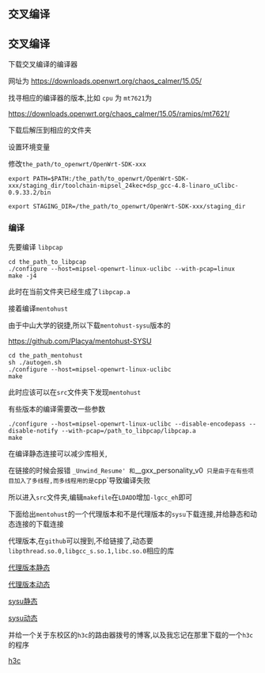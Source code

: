 ## 交叉编译
## 交叉编译

下载交叉编译的编译器

网址为 https://downloads.openwrt.org/chaos_calmer/15.05/

找寻相应的编译器的版本,比如 `cpu` 为 `mt7621`为

https://downloads.openwrt.org/chaos_calmer/15.05/ramips/mt7621/

下载后解压到相应的文件夹

设置环境变量

修改`the_path/to_openwrt/OpenWrt-SDK-xxx`

```
export PATH=$PATH:/the_path/to_openwrt/OpenWrt-SDK-xxx/staging_dir/toolchain-mipsel_24kec+dsp_gcc-4.8-linaro_uClibc-0.9.33.2/bin

export STAGING_DIR=/the_path/to_openwrt/OpenWrt-SDK-xxx/staging_dir
```

### 编译

先要编译 `libpcap`

```
cd the_path_to_libpcap
./configure --host=mipsel-openwrt-linux-uclibc --with-pcap=linux
make -j4
```

此时在当前文件夹已经生成了`libpcap.a`

接着编译`mentohust`

由于中山大学的锐捷,所以下载`mentohust-sysu`版本的

https://github.com/Placya/mentohust-SYSU

```
cd the_path_mentohust
sh ./autogen.sh
./configure --host=mipsel-openwrt-linux-uclibc
make
```


此时应该可以在`src`文件夹下发现`mentohust`

有些版本的编译需要改一些参数

```
./configure --host=mipsel-openwrt-linux-uclibc --disable-encodepass --disable-notify --with-pcap=/path_to_libpcap/libpcap.a
make
```
在编译静态连接可以减少库相关,

在链接的时候会报错 `_Unwind_Resume' 和`__gxx_personality_v0` 只是由于在有些项目加入了多线程,而多线程用的是`cpp`导致编译失败

所以进入`src`文件夹,编辑`makefile`在`LDADD`增加`-lgcc_eh`即可

下面给出`mentohust`的一个代理版本和不是代理版本的`sysu`下载连接,并给静态和动态连接的下载连接

代理版本,在`github`可以搜到,不给链接了,动态要`libpthread.so.0,libgcc_s.so.1,libc.so.0`相应的库

[代理版本静态](http://ow3kig4i4.bkt.clouddn.com/github/mentohust/mentohust-proxy-s)

[代理版本动态](http://ow3kig4i4.bkt.clouddn.com/github/mentohust/mentohust-proxy)

[sysu静态](http://ow3kig4i4.bkt.clouddn.com/github/mentohust/mentohust-s)

[sysu动态](http://ow3kig4i4.bkt.clouddn.com/github/mentohust/mentohust)

并给一个关于东校区的`h3c`的路由器拨号的博客,以及我忘记在那里下载的一个`h3c`的程序

[h3c](http://ow3kig4i4.bkt.clouddn.com/github/mentohust/h3c)